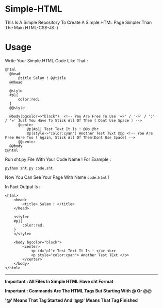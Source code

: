 # Simple-HTML
This Is A Simple Repository To Create A Simple HTML Page Simpler Than The Main HTML-CSS-JS :)

# Usage
Write Your Simple HTML Code Like That : 
  ```
@html
	@head
		@title Salam ! @@title
	@@head
	
	@style
	#p1{
		color:red;
	}
	@@style
	
	@body(bgcolor=>"black")  <!-- You Are Free To Use '=>' / '->' / ':' / '=' Just You Have To Stick All Of Them ( Dont Use Space ) -->
		@center
			@p|#p1| Test Text It Is ! @@p @br
			@p(style->"color:cyan") Another Test TExt @@p <!-- You Are Free Here Too ! Again, Stick All Of Them(Dont Use Space) -->
		@@center
	@@body
@@html

  ```

Run sht.py File With Your Code Name ! For Example :

`python sht.py code.sht`

Now You Can See Your Page With Name `code.html` !

In Fact Output Is : 

```
<html>
	<head>
		<title> Salam ! </title>
	</head>
	
	<style>
	#p1{
		color:red;
	}
	</style>
	
	<body bgcolor="black">
		<center>
			<p id="p1"> Test Text It Is ! </p> <br>
			<p style="color:cyan"> Another Test TExt </p>
		</center>
	</body>
</html>
```

***

**Important : All Files In Simple HTML Have sht Format**

**Important : Commands Are The HTML Tags But Starting With @ Or @@**

**'@' Means That Tag Started And '@@' Means That Tag Finished**
